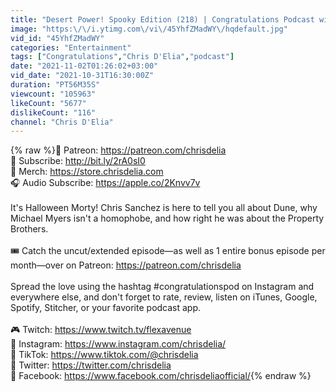 ```yaml
---
title: "Desert Power! Spooky Edition (218) | Congratulations Podcast with Chris D'Elia"
image: "https:\/\/i.ytimg.com\/vi\/45YhfZMadWY\/hqdefault.jpg"
vid_id: "45YhfZMadWY"
categories: "Entertainment"
tags: ["Congratulations","Chris D'Elia","podcast"]
date: "2021-11-02T01:26:02+03:00"
vid_date: "2021-10-31T16:30:00Z"
duration: "PT56M35S"
viewcount: "105963"
likeCount: "5677"
dislikeCount: "116"
channel: "Chris D'Elia"
---
```

{% raw %}🎉 Patreon: <a rel="nofollow" target="blank" href="https://patreon.com/chrisdelia">https://patreon.com/chrisdelia</a><br />🔔 Subscribe: <a rel="nofollow" target="blank" href="http://bit.ly/2rA0sI0">http://bit.ly/2rA0sI0</a><br />🎽 Merch: <a rel="nofollow" target="blank" href="https://store.chrisdelia.com">https://store.chrisdelia.com</a><br />🎧 Audio Subscribe: <a rel="nofollow" target="blank" href="https://apple.co/2Knvv7v">https://apple.co/2Knvv7v</a><br /><br />It's Halloween Morty! Chris Sanchez is here to tell you all about Dune, why Michael Myers isn't a homophobe, and how right he was about the Property Brothers.<br /><br />🎟 Catch the uncut/extended episode—as well as 1 entire bonus episode per month—over on Patreon: <a rel="nofollow" target="blank" href="https://patreon.com/chrisdelia">https://patreon.com/chrisdelia</a><br /><br />Spread the love using the hashtag #congratulationspod on Instagram and everywhere else, and don't forget to rate, review, listen on iTunes, Google, Spotify, Stitcher, or your favorite podcast app.<br /><br />🎮 Twitch: <a rel="nofollow" target="blank" href="https://www.twitch.tv/flexavenue">https://www.twitch.tv/flexavenue</a><br />📸 Instagram: <a rel="nofollow" target="blank" href="https://www.instagram.com/chrisdelia/">https://www.instagram.com/chrisdelia/</a><br />🕺 TikTok: <a rel="nofollow" target="blank" href="https://www.tiktok.com/@chrisdelia">https://www.tiktok.com/@chrisdelia</a><br />🐥 Twitter: <a rel="nofollow" target="blank" href="https://twitter.com/chrisdelia">https://twitter.com/chrisdelia</a><br />👤 Facebook: <a rel="nofollow" target="blank" href="https://www.facebook.com/chrisdeliaofficial/">https://www.facebook.com/chrisdeliaofficial/</a>{% endraw %}
